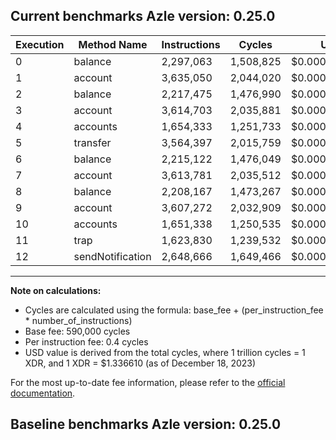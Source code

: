 ## Current benchmarks Azle version: 0.25.0

| Execution | Method Name      | Instructions | Cycles    | USD           |
| --------- | ---------------- | ------------ | --------- | ------------- |
| 0         | balance          | 2,297,063    | 1,508,825 | $0.0000020167 |
| 1         | account          | 3,635,050    | 2,044,020 | $0.0000027321 |
| 2         | balance          | 2,217,475    | 1,476,990 | $0.0000019742 |
| 3         | account          | 3,614,703    | 2,035,881 | $0.0000027212 |
| 4         | accounts         | 1,654,333    | 1,251,733 | $0.0000016731 |
| 5         | transfer         | 3,564,397    | 2,015,759 | $0.0000026943 |
| 6         | balance          | 2,215,122    | 1,476,049 | $0.0000019729 |
| 7         | account          | 3,613,781    | 2,035,512 | $0.0000027207 |
| 8         | balance          | 2,208,167    | 1,473,267 | $0.0000019692 |
| 9         | account          | 3,607,272    | 2,032,909 | $0.0000027172 |
| 10        | accounts         | 1,651,338    | 1,250,535 | $0.0000016715 |
| 11        | trap             | 1,623,830    | 1,239,532 | $0.0000016568 |
| 12        | sendNotification | 2,648,666    | 1,649,466 | $0.0000022047 |

---

**Note on calculations:**

-   Cycles are calculated using the formula: base_fee + (per_instruction_fee \* number_of_instructions)
-   Base fee: 590,000 cycles
-   Per instruction fee: 0.4 cycles
-   USD value is derived from the total cycles, where 1 trillion cycles = 1 XDR, and 1 XDR = $1.336610 (as of December 18, 2023)

For the most up-to-date fee information, please refer to the [official documentation](https://internetcomputer.org/docs/current/developer-docs/gas-cost#execution).

## Baseline benchmarks Azle version: 0.25.0
